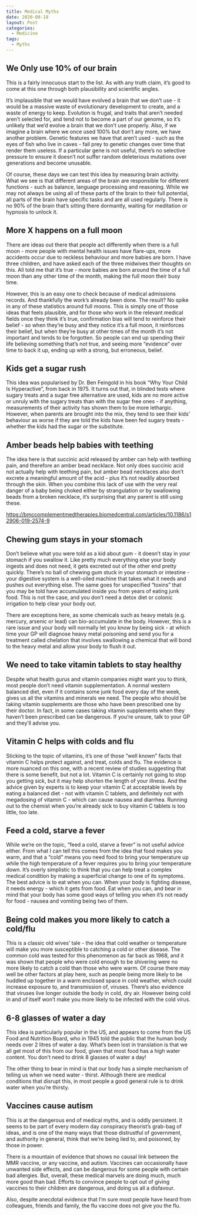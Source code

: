 ```yaml
---
title: Medical Myths
date: 2020-08-18
layout: Post
categories:
  - Medicine
tags:
  - Myths
---
```


## We Only use 10% of our brain

This is a fairly innocuous start to the list. As with any truth claim, it’s good to come at this one through both plausibility and scientific angles.

It’s implausible that we would have evolved a brain that we don’t use - it would be a massive waste of evolutionary development to create, and a waste of energy to keep. Evolution is frugal, and traits that aren’t needed aren’t selected for, and tend not to become a part of our genome, so it’s unlikely that we’d evolve a brain that we don’t use properly. Also, if we imagine a brain where we once used 100% but don’t any more, we have another problem. Genetic features we have that aren’t used - such as the eyes of fish who live in caves - fall prey to genetic changes over time that render them useless. If a particular gene is not useful, there’s no selective pressure to ensure it doesn’t not suffer random deleterious mutations over generations and become unusable.

Of course, these days we can test this idea by measuring brain activity. What we see is that different areas of the brain are responsible for different functions - such as balance, language processing and reasoning. While we may not always be using all of these parts of the brain to their full potential, all parts of the brain have specific tasks and are all used regularly. There is no 90% of the brain that’s sitting there dormantly, waiting for meditation or hypnosis to unlock it.

## More X happens on a full moon

There are ideas out there that people act differently when there is a full moon - more people with mental health issues have flare-ups, more accidents occur due to reckless behaviour and more babies are born. I have three children, and have asked each of the three midwives their thoughts on this. All told me that it’s true - more babies are born around the time of a full moon than any other time of the month, making the full moon their busy time.

However, this is an easy one to check because of medical admissions records. And thankfully the work’s already been done. The result? No spike in any of these statistics around full moons. This is simply one of those ideas that feels plausible, and for those who work in the relevant medical fields once they think it’s true, confirmation bias will tend to reinforce their belief - so when they’re busy and they notice it’s a full moon, it reinforces their belief, but when they’re busy at other times of the month it’s not important and tends to be forgotten. So people can end up spending their life believing something that’s not true, and seeing more “evidence” over time to back it up, ending up with a strong, but erroneous, belief.

## Kids get a sugar rush

This idea was popularised by Dr. Ben Feingold in his book “Why Your Child Is Hyperactive”, from back in 1975.
It turns out that, in blinded tests where sugary treats and a sugar free alternative are used, kids are no more active or unruly with the sugary treats than with the sugar free ones - if anything, measurements of their activity has shown them to be more lethargic. However, when parents are brought into the mix, they tend to see their kids’ behaviour as worse if they are told the kids have been fed sugary treats - whether the kids had the sugar or the substitute.

## Amber beads help babies with teething

The idea here is that succinic acid released by amber can help with teething pain, and therefore an amber bead necklace. Not only does succinic acid not actually help with teething pain, but amber bead necklaces also don’t excrete a meaningful amount of the acid - plus it’s not readily absorbed through the skin. When you combine this lack of use with the very real danger of a baby being choked either by strangulation or by swallowing beads from a broken necklace, it’s surprising that any parent is still using these.

https://bmccomplementmedtherapies.biomedcentral.com/articles/10.1186/s12906-019-2574-9

## Chewing gum stays in your stomach

Don’t believe what you were told as a kid about gum - it doesn’t stay in your stomach if you swallow it. Like pretty much everything else your body ingests and does not need, it gets excreted out of the other end pretty quickly. There’s no ball of chewing gum stuck in your stomach or intestine - your digestive system is a well-oiled machine that takes what it needs and pushes out everything else. The same goes for unspecified “toxins” that you may be told have accumulated inside you from years of eating junk food. This is not the case, and you don’t need a detox diet or colonic irrigation to help clear your body out.

There are exceptions here, as some chemicals such as heavy metals (e.g. mercury, arsenic or lead) can bio-accumulate in the body. However, this is a rare issue and your body will normally let you know by being sick - at which time your GP will diagnose heavy metal poisoning and send you for a treatment called chelation that involves swallowing a chemical that will bond to the heavy metal and allow your body to flush it out.

## We need to take vitamin tablets to stay healthy

Despite what health gurus and vitamin companies might want you to think, most people don’t need vitamin supplementation. A normal western balanced diet, even if it contains some junk food every day of the week, gives us all the vitamins and minerals we need. The people who should be taking vitamin supplements are those who have been prescribed one by their doctor. In fact, in some cases taking vitamin supplements when they haven’t been prescribed can be dangerous. If you’re unsure, talk to your GP and they’ll advise you.

## Vitamin C helps with colds and flu

Sticking to the topic of vitamins, it’s one of those “well known” facts that vitamin C helps protect against, and treat, colds and flu. The evidence is more nuanced on this one, with a recent review of studies suggesting that there is some benefit, but not a lot. Vitamin C is certainly not going to stop you getting sick, but it may help shorten the length of your illness. And the advice given by experts is to keep your vitamin C at acceptable levels by eating a balanced diet - not with vitamin C tablets, and definitely not with megadosing of vitamin C - which can cause nausea and diarrhea. Running out to the chemist when you’re already sick to buy vitamin C tablets is too little, too late.

## Feed a cold, starve a fever

While we’re on the topic, “feed a cold, starve a fever” is not useful advice either. From what I can tell this comes from the idea that food makes you warm, and that a “cold” means you need food to bring your temperature up while the high temperature of a fever requires you to bring your temperature down. It’s overly simplistic to think that you can help treat a complex medical condition by making a superficial change to one of its symptoms. The best advice is to eat when you can. When your body is fighting disease, it needs energy - which it gets from food. Eat when you can, and bear in mind that your body has some good ways of telling you when it’s not ready for food - nausea and vomiting being two of them.

## Being cold makes you more likely to catch a cold/flu

This is a classic old wives’ tale - the idea that cold weather or temperature will make you more susceptible to catching a cold or other disease. The common cold was tested for this phenomenon as far back as 1968, and it was shown that people who were cold enough to be shivering were no more likely to catch a cold than those who were warm. Of course there may well be other factors at play here, such as people being more likely to be huddled up together in a warm enclosed space in cold weather, which could increase exposure to, and transmission of, viruses. There’s also evidence that viruses live longer outside the body in cold, dry air. However being cold in and of itself won’t make you more likely to be infected with the cold virus.

## 6-8 glasses of water a day

This idea is particularly popular in the US, and appears to come from the US Food and Nutrition Board, who in 1945 told the public that the human body needs over 2 litres of water a day. What’s been lost in translation is that we all get most of this from our food, given that most food has a high water content. You don’t need to drink 8 glasses of water a day!

The other thing to bear in mind is that our body has a simple mechanism of telling us when we need water - thirst. Although there are medical conditions that disrupt this, in most people a good general rule is to drink water when you’re thirsty.

## Vaccines cause autism

This is at the dangerous end of medical myths, and is oddly persistent. It seems to be part of every modern day conspiracy theorist’s grab-bag of ideas, and is one of the many ways that those distrustful of government, and authority in general, think that we’re being lied to, and poisoned, by those in power.

There is a mountain of evidence that shows no causal link between the MMR vaccine, or any vaccine, and autism. Vaccines can occasionally have unwanted side effects, and can be dangerous for some people with certain bad allergies. But, overall, these medical marvels are doing much, much more good than bad. Efforts to convince people to opt out of giving vaccines to their children are dangerous, and doing us all a disfavour.

Also, despite anecdotal evidence that I’m sure most people have heard from colleagues, friends and family, the flu vaccine does not give you the flu.
